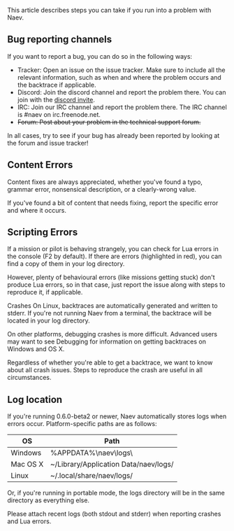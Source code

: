 This article describes steps you can take if you run into a problem with Naev.

## Bug reporting channels
If you want to report a bug, you can do so in the following ways:

* Tracker: Open an issue on the issue tracker. Make sure to include all the relevant information, such as when and where the problem occurs and the backtrace if applicable.
* Discord: Join the discord channel and report the problem there. You can join with the [discord invite](https://discord.gg/nd2M5BR).
* IRC: Join our IRC channel and report the problem there. The IRC channel is #naev on irc.freenode.net.
* ~~Forum: Post about your problem in the technical support forum.~~

In all cases, try to see if your bug has already been reported by looking at the forum and issue tracker!

## Content Errors

Content fixes are always appreciated, whether you've found a typo, grammar error, nonsensical description, or a clearly-wrong value.

If you've found a bit of content that needs fixing, report the specific error and where it occurs.

## Scripting Errors

If a mission or pilot is behaving strangely, you can check for Lua errors in the console (F2 by default). If there are errors (highlighted in red), you can find a copy of them in your log directory.

However, plenty of behavioural errors (like missions getting stuck) don't produce Lua errors, so in that case, just report the issue along with steps to reproduce it, if applicable.

Crashes
On Linux, backtraces are automatically generated and written to stderr. If you're not running Naev from a terminal, the backtrace will be located in your log directory.

On other platforms, debugging crashes is more difficult. Advanced users may want to see Debugging for information on getting backtraces on Windows and OS X.

Regardless of whether you're able to get a backtrace, we want to know about all crash issues. Steps to reproduce the crash are useful in all circumstances.

## Log location

If you're running 0.6.0-beta2 or newer, Naev automatically stores logs when errors occur. Platform-specific paths are as follows:

| OS | Path |
| --- | --- |
| Windows | %APPDATA%\naev\logs\ |
| Mac OS X | ~/Library/Application Data/naev/logs/ |
| Linux | ~/.local/share/naev/logs/ |

Or, if you're running in portable mode, the logs directory will be in the same directory as everything else.

Please attach recent logs (both stdout and stderr) when reporting crashes and Lua errors.
